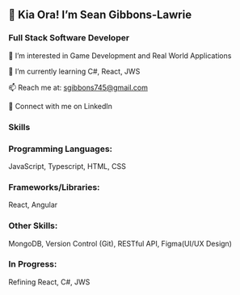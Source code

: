 ## 👋 Kia Ora! I’m Sean Gibbons-Lawrie
### Full Stack Software Developer
 👀 I’m interested in Game Development and Real World Applications

 🌱 I’m currently learning C#, React, JWS

 📫 Reach me at: sgibbons745@gmail.com

 🔷 Connect with me on LinkedIn

### Skills
### Programming Languages:

JavaScript, Typescript, HTML, CSS
### Frameworks/Libraries:

React, Angular
### Other Skills:

MongoDB, Version Control (Git), RESTful API, Figma(UI/UX Design)
### In Progress:

Refining React, C#, JWS
